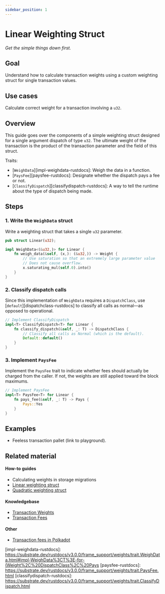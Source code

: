 ```yaml
---
sidebar_position: 1
---
```


# Linear Weighting Struct

_Get the simple things down first._

## Goal

Understand how to calculate transaction weights using a custom weighting struct for single transaction values.

## Use cases

Calculate correct weight for a transaction involving a `u32`.

## Overview
This guide goes over the components of a simple weighting struct designed for a single argument dispatch of type `u32`. 
The ultimate weight of the transaction is the product of the transaction parameter and the field of this struct.

Traits:

- [`WeighData`][impl-weighdata-rustdocs]: Weigh the data in a function.
- [`PaysFee`][paysfee-rustdocs]: Designate whether the dispatch pays a fee or not.
- [`ClassifyDispatch`][classifydispatch-rustdocs]: A way to tell the runtime about the type of dispatch being made.

## Steps

### 1. Write the `WeighData` struct

Write a weighting struct that takes a single `u32` parameter.

```rust
pub struct Linear(u32);

impl WeighData<(&u32,)> for Linear {
	fn weigh_data(&self, (x,): (&u32,)) -> Weight {
		// Use saturation so that an extremely large parameter value
		// Does not cause overflow.
		x.saturating_mul(self.0).into()
	}
}
```

### 2. Classify dispatch calls

Since this implementation of `WeighData` requires a `DispatchClass`, use [`default`][dispatchclass-rustdocs] to classify all calls as normal&mdash;as opposed to operational.

```rust
// Implement ClassifyDispatch
impl<T> ClassifyDispatch<T> for Linear {
	fn classify_dispatch(&self, _: T) -> DispatchClass {
		// Classify all calls as Normal (which is the default).
		Default::default()
	}
}
```

### 3. Implement `PaysFee`

Implement the `PaysFee` trait to indicate whether fees should actually be charged from the caller. If not, the weights are still applied toward the block maximums.

```rust
// Implement PaysFee
impl<T> PaysFee<T> for Linear {
	fn pays_fee(&self, _: T) -> Pays {
		Pays::Yes
	}
}
```

## Examples

- Feeless transaction pallet (link to playground).

## Related material
#### How-to guides
- Calculating weights in storage migrations
- [Linear weighting struct](./linear-weight-struct)
- [Quadratic weighting struct](../300/quadratic-weight-struct)

#### Knowledgebase
- [Transaction Weights](https://substrate.dev/docs/en/knowledgebase/learn-substrate/weight)
- [Transaction Fees](https://substrate.dev/docs/en/knowledgebase/runtime/fees)

#### Other
- [Transaction fees in Polkadot](https://wiki.polkadot.network/docs/en/learn-transaction-fees)

[impl-weighdata-rustdocs]: https://substrate.dev/rustdocs/v3.0.0/frame_support/weights/trait.WeighData.html#impl-WeighData%3CT%3E-for-(Weight%2C%20DispatchClass%2C%20Pays
[paysfee-rustdocs]: https://substrate.dev/rustdocs/v3.0.0/frame_support/weights/trait.PaysFee.html 
[classifydispatch-rustdocs]: https://substrate.dev/rustdocs/v3.0.0/frame_support/weights/trait.ClassifyDispatch.html 